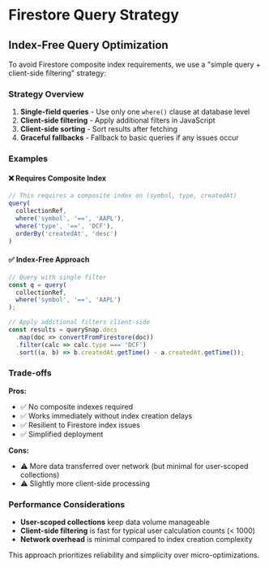 # Firestore Query Strategy

## Index-Free Query Optimization

To avoid Firestore composite index requirements, we use a "simple query + client-side filtering" strategy:

### Strategy Overview

1. **Single-field queries** - Use only one `where()` clause at database level
2. **Client-side filtering** - Apply additional filters in JavaScript
3. **Client-side sorting** - Sort results after fetching
4. **Graceful fallbacks** - Fallback to basic queries if any issues occur

### Examples

#### ❌ Requires Composite Index
```typescript
// This requires a composite index on (symbol, type, createdAt)
query(
  collectionRef,
  where('symbol', '==', 'AAPL'),
  where('type', '==', 'DCF'),
  orderBy('createdAt', 'desc')
)
```

#### ✅ Index-Free Approach
```typescript
// Query with single filter
const q = query(
  collectionRef,
  where('symbol', '==', 'AAPL')
);

// Apply additional filters client-side
const results = querySnap.docs
  .map(doc => convertFromFirestore(doc))
  .filter(calc => calc.type === 'DCF')
  .sort((a, b) => b.createdAt.getTime() - a.createdAt.getTime());
```

### Trade-offs

**Pros:**
- ✅ No composite indexes required
- ✅ Works immediately without index creation delays
- ✅ Resilient to Firestore index issues
- ✅ Simplified deployment

**Cons:**
- ⚠️ More data transferred over network (but minimal for user-scoped collections)
- ⚠️ Slightly more client-side processing

### Performance Considerations

- **User-scoped collections** keep data volume manageable
- **Client-side filtering** is fast for typical user calculation counts (< 1000)
- **Network overhead** is minimal compared to index creation complexity

This approach prioritizes reliability and simplicity over micro-optimizations.